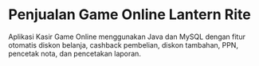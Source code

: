 # Penjualan Game Online Lantern Rite
Aplikasi Kasir Game Online menggunakan Java dan MySQL dengan fitur otomatis diskon belanja, cashback pembelian, diskon tambahan, PPN, pencetak nota, dan pencetakan laporan.
